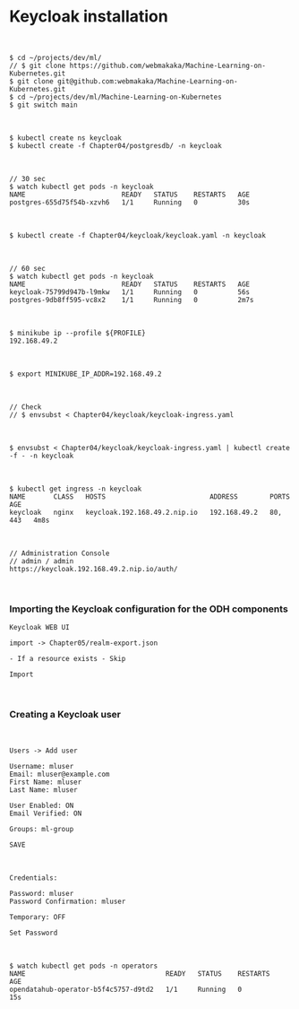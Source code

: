 # Keycloak installation

<br/>

```
$ cd ~/projects/dev/ml/
// $ git clone https://github.com/webmakaka/Machine-Learning-on-Kubernetes.git
$ git clone git@github.com:webmakaka/Machine-Learning-on-Kubernetes.git
$ cd ~/projects/dev/ml/Machine-Learning-on-Kubernetes
$ git switch main
```

<br/>

```
$ kubectl create ns keycloak
$ kubectl create -f Chapter04/postgresdb/ -n keycloak
```

<br/>

```
// 30 sec
$ watch kubectl get pods -n keycloak
NAME                        READY   STATUS    RESTARTS   AGE
postgres-655d75f54b-xzvh6   1/1     Running   0          30s
```

<br/>

```
$ kubectl create -f Chapter04/keycloak/keycloak.yaml -n keycloak
```

<br/>

```
// 60 sec
$ watch kubectl get pods -n keycloak
NAME                        READY   STATUS    RESTARTS   AGE
keycloak-75799d947b-l9mkw   1/1     Running   0          56s
postgres-9db8ff595-vc8x2    1/1     Running   0          2m7s

```

<br/>

```
$ minikube ip --profile ${PROFILE}
192.168.49.2
```

<br/>

```
$ export MINIKUBE_IP_ADDR=192.168.49.2
```

<br/>

```
// Check
// $ envsubst < Chapter04/keycloak/keycloak-ingress.yaml
```

<br/>

```
$ envsubst < Chapter04/keycloak/keycloak-ingress.yaml | kubectl create -f - -n keycloak
```

<br/>

```
$ kubectl get ingress -n keycloak
NAME       CLASS   HOSTS                          ADDRESS        PORTS     AGE
keycloak   nginx   keycloak.192.168.49.2.nip.io   192.168.49.2   80, 443   4m8s
```

<br/>

```
// Administration Console
// admin / admin
https://keycloak.192.168.49.2.nip.io/auth/
```

<br/>

### Importing the Keycloak configuration for the ODH components

```
Keycloak WEB UI

import -> Chapter05/realm-export.json

- If a resource exists - Skip

Import
```

<br/>

### Creating a Keycloak user

<br/>

```
Users -> Add user

Username: mluser
Email: mluser@example.com
First Name: mluser
Last Name: mluser

User Enabled: ON
Email Verified: ON

Groups: ml-group

SAVE
```

<br/>

```
Credentials:

Password: mluser
Password Confirmation: mluser

Temporary: OFF

Set Password
```

<br/>

```
$ watch kubectl get pods -n operators
NAME                                   READY   STATUS    RESTARTS   AGE
opendatahub-operator-b5f4c5757-d9td2   1/1     Running   0          15s
```
